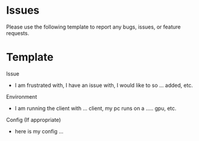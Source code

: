 # Issues

Please use the following template to report any bugs, issues, or feature requests.

# Template

Issue
* I am frustrated with, I have an issue with, I would like to so ... added, etc. 

Environment
* I am running the client with ... client, my pc runs on a ..... gpu, etc.

Config (If appropriate)
* here is my config ...
